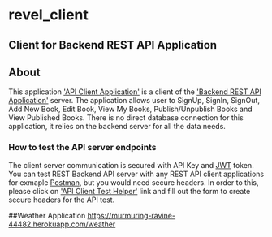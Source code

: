 # revel_client

## Client for Backend REST API Application

## About
This application <a target="_blank" href="https://murmuring-ravine-44482.herokuapp.com" >'API Client Application'</a> is a client of the <a target="_blank" href="https://serene-waters-85209.herokuapp.com/" >'Backend REST API Application'</a> server. The application allows user to SignUp, SignIn, SignOut, Add New Book, Edit Book, View My Books, Publish/Unpublish Books and View Published Books. There is no direct database connection for this application, it relies on the backend server for all the data needs.

### How to test the API server endpoints
 The client server communication is secured with API Key and <a target="_blank" href="https://jwt.io/" >JWT</a> token. You can test REST Backend API server with any REST API client applications for exmaple <a target="_blank" href="https://www.getpostman.com/" >Postman</a>, but you would need secure headers. In order to this, please click on <a target="_blank" href="https://murmuring-ravine-44482.herokuapp.com?helper=true" >'API Client Test Helper'</a> link and fill out the form to create secure headers for the API test. 

##Weather Application
https://murmuring-ravine-44482.herokuapp.com/weather
